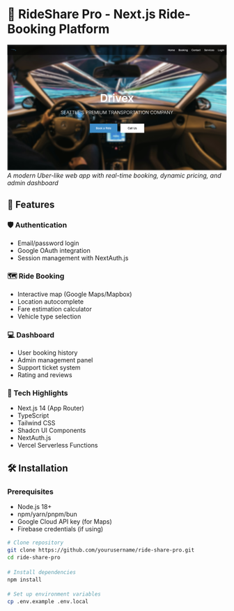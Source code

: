 # 🚖 RideShare Pro - Next.js Ride-Booking Platform

![Project Banner](/public/banner.png) 
*A modern Uber-like web app with real-time booking, dynamic pricing, and admin dashboard*

## 🌟 Features

### 🛡️ Authentication
- Email/password login
- Google OAuth integration
- Session management with NextAuth.js

### 🗺️ Ride Booking
- Interactive map (Google Maps/Mapbox)
- Location autocomplete
- Fare estimation calculator
- Vehicle type selection

### 💻 Dashboard
- User booking history
- Admin management panel
- Support ticket system
- Rating and reviews

### 🚀 Tech Highlights
- Next.js 14 (App Router)
- TypeScript
- Tailwind CSS
- Shadcn UI Components
- NextAuth.js
- Vercel Serverless Functions

## 🛠️ Installation

### Prerequisites
- Node.js 18+
- npm/yarn/pnpm/bun
- Google Cloud API key (for Maps)
- Firebase credentials (if using)

```bash
# Clone repository
git clone https://github.com/yourusername/ride-share-pro.git
cd ride-share-pro

# Install dependencies
npm install

# Set up environment variables
cp .env.example .env.local
